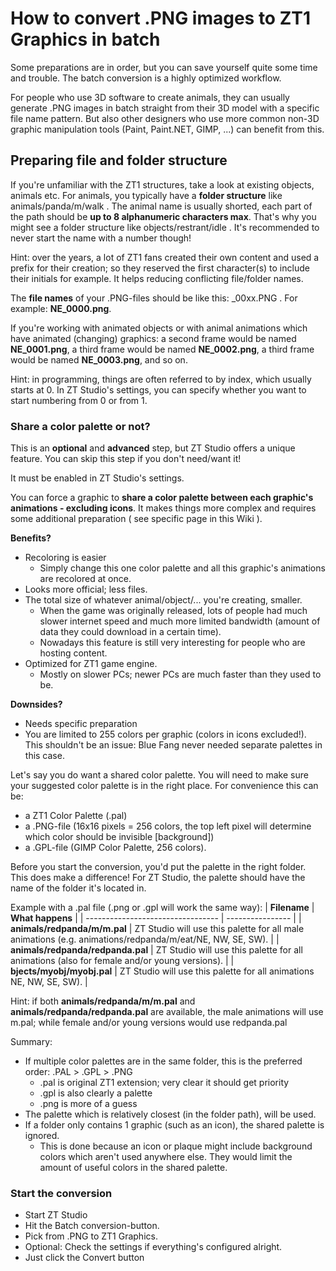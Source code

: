 # How to convert .PNG images to ZT1 Graphics in batch
Some preparations are in order, but you can save yourself quite some time and trouble. The batch conversion is a highly optimized workflow.

For people who use 3D software to create animals, they can usually generate .PNG images in batch straight from their 3D model with a specific file name pattern. 
But also other designers who use more common non-3D graphic manipulation tools (Paint, Paint.NET, GIMP, ...) can benefit from this.

## Preparing file and folder structure
If you're unfamiliar with the ZT1 structures, take a look at existing objects, animals etc. 
For animals, you typically have a **folder structure** like animals/panda/m/walk . 
The animal name is usually shorted, each part of the path should be **up to 8 alphanumeric characters max**. 
That's why you might see a folder structure like objects/restrant/idle .
It's recommended to never start the name with a number though!

Hint: over the years, a lot of ZT1 fans created their own content and used a prefix for their creation; 
so they reserved the first character(s) to include their initials for example. It helps reducing conflicting file/folder names.

The **file names** of your .PNG-files should be like this: <view name>_00xx.PNG . 
For example: **NE_0000.png**. 

If you're working with animated objects or with animal animations which have animated (changing) graphics:
a second frame would be named **NE_0001.png**,
a third frame would be named **NE_0002.png**,
a third frame would be named **NE_0003.png**,
and so on.

Hint: in programming, things are often referred to by index, which usually starts at 0.
In ZT Studio's settings, you can specify whether you want to start numbering from 0 or from 1.

### Share a color palette or not?
This is an **optional** and **advanced** step, but ZT Studio offers a unique feature.
You can skip this step if you don't need/want it!

It must be enabled in ZT Studio's settings.

You can force a graphic to **share a color palette between each graphic's animations - excluding icons**. 
It makes things more complex and requires some additional preparation ( see specific page in this Wiki ). 

**Benefits?**
* Recoloring is easier
  * Simply change this one color palette and all this graphic's animations are recolored at once.
* Looks more official; less files.
* The total size of whatever animal/object/... you're creating, smaller. 
  * When the game was originally released, lots of people had much slower internet speed and much more limited bandwidth (amount of data they could download in a certain time).
  * Nowadays this feature is still very interesting for people who are hosting content.
* Optimized for ZT1 game engine.
  * Mostly on slower PCs; newer PCs are much faster than they used to be.

**Downsides?**
* Needs specific preparation
* You are limited to 255 colors per graphic (colors in icons excluded!). This shouldn't be an issue: Blue Fang never needed separate palettes in this case. 

Let's say you do want a shared color palette. You will need to make sure your suggested color palette is in the right place. 
For convenience this can be:
* a ZT1 Color Palette (.pal)
* a .PNG-file (16x16 pixels = 256 colors, the top left pixel will determine which color should be invisible [background])
* a .GPL-file (GIMP Color Palette, 256 colors).

Before you start the conversion, you'd put the palette in the right folder. This does make a difference!
For ZT Studio, the palette should have the name of the folder it's located in.

Example with a .pal file (.png or .gpl will work the same way):
| **Filename**                      | **What happens**                                                                                         |
| --------------------------------- | ----------------                                                                                         |
| **animals/redpanda/m/m.pal**      | ZT Studio will use this palette for all male animations (e.g. animations/redpanda/m/eat/NE, NW, SE, SW). |
| **animals/redpanda/redpanda.pal** | ZT Studio will use this palette for all animations (also for female and/or young versions).              |
| **bjects/myobj/myobj.pal**        | ZT Studio will use this palette for all animations NE, NW, SE, SW).                                      |

Hint: if both **animals/redpanda/m/m.pal** and **animals/redpanda/redpanda.pal** are available, the male animations will use m.pal; while female and/or young versions would use redpanda.pal

Summary:
* If multiple color palettes are in the same folder, this is the preferred order: .PAL > .GPL > .PNG
  * .pal is original ZT1 extension; very clear it should get priority
  * .gpl is also clearly a palette
  * .png is more of a guess
* The palette which is relatively closest (in the folder path), will be used.
* If a folder only contains 1 graphic (such as an icon), the shared palette is ignored. 
  * This is done because an icon or plaque might include background colors which aren't used anywhere else. They would limit the amount of useful colors in the shared palette.


### Start the conversion
* Start ZT Studio
* Hit the Batch conversion-button. 
* Pick from .PNG to ZT1 Graphics. 
* Optional: Check the settings if everything's configured alright. 
* Just click the Convert button

